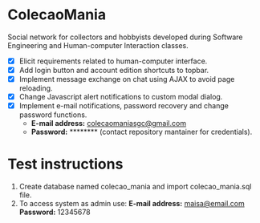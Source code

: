 # ColecaoMania

Social network for collectors and hobbyists developed during Software Engineering and Human-computer Interaction classes.

- [x] Elicit requirements related to human-computer interface.
- [x] Add login button and account edition shortcuts to topbar.
- [x] Implement message exchange on chat using AJAX to avoid page reloading.
- [x] Change Javascript alert notifications to custom modal dialog.
- [x] Implement e-mail notifications, password recovery and change password functions.
	* **E-mail address:** colecaomaniasgc@gmail.com
	* **Password:** ******** (contact repository mantainer for credentials).



# Test instructions
1) Create database named colecao_mania and import colecao_mania.sql file.
2) To access system as admin use:
**E-mail address:** maisa@email.com
**Password:** 12345678
